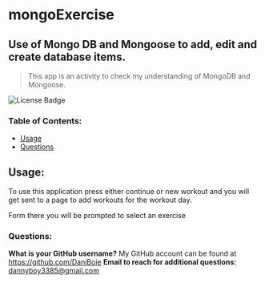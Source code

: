 # mongoExercise
## Use of Mongo DB and Mongoose to add, edit and create database items.

> This app is an activity to check my understanding of MongoDB and Mongoose.

![License Badge](https://img.shields.io/badge/license-none-blue.svg)

### Table of Contents:
* [Usage](#usage)
* [Questions](#questions)

## Usage:
 To use this application press either continue or new workout and you will get sent to a page to add workouts for the workout day.

Form there you will be prompted to select an exercise 

### Questions:
**What is your GitHub username?** My GitHub account can be found at https://github.com/DaniBoie
**Email to reach for additional questions:** dannyboy3385@gmail.com